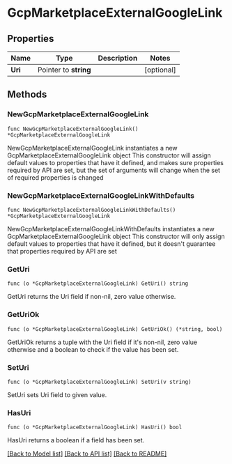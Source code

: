 # GcpMarketplaceExternalGoogleLink

## Properties

Name | Type | Description | Notes
------------ | ------------- | ------------- | -------------
**Uri** | Pointer to **string** |  | [optional] 

## Methods

### NewGcpMarketplaceExternalGoogleLink

`func NewGcpMarketplaceExternalGoogleLink() *GcpMarketplaceExternalGoogleLink`

NewGcpMarketplaceExternalGoogleLink instantiates a new GcpMarketplaceExternalGoogleLink object
This constructor will assign default values to properties that have it defined,
and makes sure properties required by API are set, but the set of arguments
will change when the set of required properties is changed

### NewGcpMarketplaceExternalGoogleLinkWithDefaults

`func NewGcpMarketplaceExternalGoogleLinkWithDefaults() *GcpMarketplaceExternalGoogleLink`

NewGcpMarketplaceExternalGoogleLinkWithDefaults instantiates a new GcpMarketplaceExternalGoogleLink object
This constructor will only assign default values to properties that have it defined,
but it doesn't guarantee that properties required by API are set

### GetUri

`func (o *GcpMarketplaceExternalGoogleLink) GetUri() string`

GetUri returns the Uri field if non-nil, zero value otherwise.

### GetUriOk

`func (o *GcpMarketplaceExternalGoogleLink) GetUriOk() (*string, bool)`

GetUriOk returns a tuple with the Uri field if it's non-nil, zero value otherwise
and a boolean to check if the value has been set.

### SetUri

`func (o *GcpMarketplaceExternalGoogleLink) SetUri(v string)`

SetUri sets Uri field to given value.

### HasUri

`func (o *GcpMarketplaceExternalGoogleLink) HasUri() bool`

HasUri returns a boolean if a field has been set.


[[Back to Model list]](../README.md#documentation-for-models) [[Back to API list]](../README.md#documentation-for-api-endpoints) [[Back to README]](../README.md)


